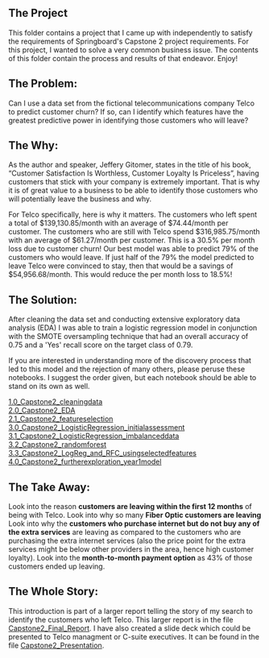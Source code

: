 ## The Project
This folder contains a project that I came up with independently to satisfy the requirements of Springboard's Capstone 2 project requirements. For this project, I wanted to solve a very common business issue. The contents of this folder contain the process and results of that endeavor. Enjoy!

## The Problem: 
Can I use a data set from the fictional telecommunications company Telco to predict customer churn?  If so, can I identify which features have the greatest predictive power in identifying those customers who will leave?

## The Why: 
As the author and speaker, Jeffery Gitomer, states in the title of his book, “Customer Satisfaction Is Worthless, Customer Loyalty Is Priceless”, having customers that stick with your company is extremely important. That is why it is of great value to a business to be able to identify those customers who will potentially leave the business and why. 

For Telco specifically, here is why it matters. The customers who left spent a total of $139,130.85/month with an average of $74.44/month per customer. The customers who are still with Telco spend $316,985.75/month with an average of $61.27/month per customer. This is a 30.5% per month loss due to customer churn! Our best model was able to predict 79% of the customers who would leave. If just half of the 79% the model predicted to leave Telco were convinced to stay, then that would be a savings of $54,956.68/month. This would reduce the per month loss to 18.5%!

## The Solution:
After cleaning the data set and conducting extensive exploratory data analysis (EDA) I was able to train a logistic regression model in conjunction with the SMOTE oversampling technique that had an overall accuracy of 0.75 and a 'Yes' recall score on the target class of 0.79. 

If you are interested in understanding more of the discovery process that led to this model and the rejection of many others, please peruse these notebooks. I suggest the order given, but each notebook should be able to stand on its own as well.

[1.0_Capstone2_cleaningdata](https://github.com/eolson615/SpringboardDSCareerTrack/blob/master/Capstone2/Coding/1.0_Capstone2_cleaningdata.ipynb)  
[2.0_Capstone2_EDA](https://github.com/eolson615/SpringboardDSCareerTrack/blob/master/Capstone2/Coding/2.0_Capstone2_EDA.ipynb)  
[2.1_Capstone2_featureselection](https://github.com/eolson615/SpringboardDSCareerTrack/blob/master/Capstone2/Coding/2.1_Capstone2_featureselection.ipynb)  
[3.0_Capstone2_LogisticRegression_initialassessment](https://github.com/eolson615/SpringboardDSCareerTrack/blob/master/Capstone2/Coding/3.0_Capstone2_LogisticRegression_initialassessment.ipynb)  
[3.1_Capstone2_LogisticRegression_imbalanceddata](https://github.com/eolson615/SpringboardDSCareerTrack/blob/master/Capstone2/Coding/3.1_Capstone2_LogisticRegression_imbalanceddata.ipynb)  
[3.2_Capstone2_randomforest](https://github.com/eolson615/SpringboardDSCareerTrack/blob/master/Capstone2/Coding/3.2_Capstone2_randomforest.ipynb)  
[3.3_Capstone2_LogReg_and_RFC_usingselectedfeatures](https://github.com/eolson615/SpringboardDSCareerTrack/blob/master/Capstone2/Coding/3.3_Capstone2_LogReg_and_RFC_usingselectedfeatures.ipynb)  
[4.0_Capstone2_furtherexploration_year1model](https://github.com/eolson615/SpringboardDSCareerTrack/blob/master/Capstone2/Coding/4.0_Capstone2_furtherexploration_year1model.ipynb)  

## The Take Away:
Look into the reason **customers are leaving within the first 12 months** of being with Telco.
Look into why so many **Fiber Optic customers are leaving**
Look into why the **customers who purchase internet but do not buy any of the extra services** are leaving as compared to the customers who are purchasing the extra internet services (also the price point for the extra services might be below other providers in the area, hence high customer loyalty).
Look into the **month-to-month payment option** as 43% of those customers ended up leaving.

## The Whole Story:
This introduction is part of a larger report telling the story of my search to identify the customers who left Telco. This larger report is in the file [Capstone2_Final_Report](https://github.com/eolson615/SpringboardDSCareerTrack/blob/master/Capstone2/Capstone2_Final_Report.pdf). I have also created a slide deck which could be presented to Telco managment or C-suite executives. It can be found in the file [Capstone2_Presentation](https://github.com/eolson615/SpringboardDSCareerTrack/blob/master/Capstone2/Capstone2_Presentation.pptx).

